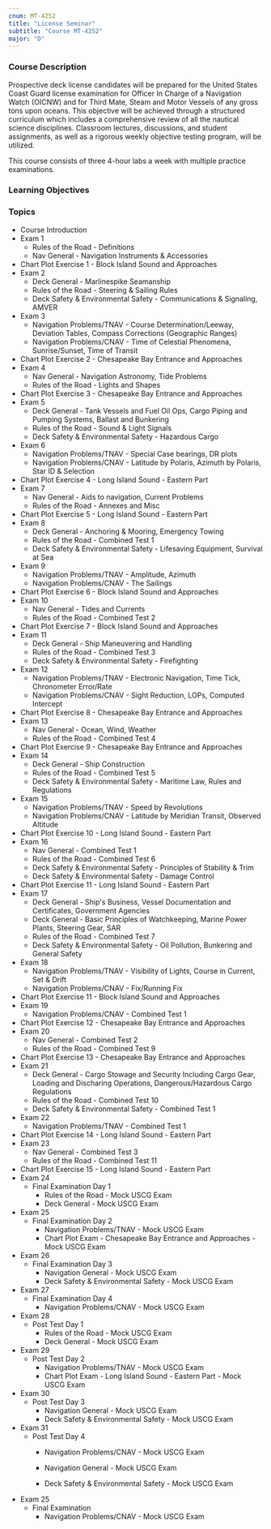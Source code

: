 ```yaml
---
cnum: MT-4252
title: "License Seminar"
subtitle: "Course MT-4252"
major: "D"
---
```

### Course Description

Prospective deck license candidates will be prepared for the United States Coast Guard license examination for Officer In Charge of a Navigation Watch (OICNW) and for Third Mate, Steam and Motor Vessels of any gross tons upon oceans. This objective will be achieved through a structured curriculum which includes a comprehensive review of all the nautical science disciplines. Classroom lectures, discussions, and student assignments, as well as a rigorous weekly objective testing program, will be utilized.

This course consists of three 4-hour labs a week with multiple practice examinations.


### Learning Objectives



### Topics

* Course Introduction
* Exam 1
	* Rules of the Road - Definitions
	* Nav General - Navigation Instruments & Accessories
* Chart Plot Exercise 1 - Block Island Sound and Approaches
* Exam 2
	* Deck General - Marlinespike Seamanship
	* Rules of the Road - Steering & Sailing Rules
	* Deck Safety & Environmental Safety - Communications & Signaling, AMVER
* Exam 3
	* Navigation Problems/TNAV - Course Determination/Leeway, Deviation Tables, Compass Corrections (Geographic Ranges)
	* Navigation Problems/CNAV - Time of Celestial Phenomena, Sunrise/Sunset, Time of Transit
* Chart Plot Exercise 2 - Chesapeake Bay Entrance and Approaches
* Exam 4
	* Nav General - Navigation Astronomy, Tide Problems
	* Rules of the Road - Lights and Shapes
* Chart Plot Exercise 3 - Chesapeake Bay Entrance and Approaches
* Exam 5
	* Deck General - Tank Vessels and Fuel Oil Ops, Cargo Piping and Pumping Systems, Ballast and Bunkering
	* Rules of the Road - Sound & Light Signals
	* Deck Safety & Environmental Safety - Hazardous Cargo
* Exam 6
	* Navigation Problems/TNAV - Special Case bearings, DR plots
	* Navigation Problems/CNAV - Latitude by Polaris, Azimuth by Polaris, Star ID & Selection
* Chart Plot Exercise 4 - Long Island Sound - Eastern Part
* Exam 7
	* Nav General - Aids to navigation, Current Problems
	* Rules of the Road - Annexes and Misc
* Chart Plot Exercise 5 - Long Island Sound - Eastern Part
* Exam 8
	* Deck General - Anchoring & Mooring, Emergency Towing
	* Rules of the Road - Combined Test 1
	* Deck Safety & Environmental Safety - Lifesaving Equipment, Survival at Sea
* Exam 9
	* Navigation Problems/TNAV - Amplitude, Azimuth
	* Navigation Problems/CNAV - The Sailings
* Chart Plot Exercise 6 - Block Island Sound and Approaches
* Exam 10
	* Nav General - Tides and Currents
	* Rules of the Road - Combined Test 2
* Chart Plot Exercise 7 - Block Island Sound and Approaches
* Exam 11
	* Deck General - Ship Maneuvering and Handling
	* Rules of the Road - Combined Test 3
	* Deck Safety & Environmental Safety - Firefighting
* Exam 12
	* Navigation Problems/TNAV - Electronic Navigation, Time Tick, Chronometer Error/Rate
	* Navigation Problems/CNAV - Sight Reduction, LOPs, Computed Intercept
* Chart Plot Exercise 8 - Chesapeake Bay Entrance and Approaches
* Exam 13
	* Nav General - Ocean, Wind, Weather
	* Rules of the Road - Combined Test 4
* Chart Plot Exercise 9 - Chesapeake Bay Entrance and Approaches
* Exam 14
	* Deck General - Ship Construction
	* Rules of the Road - Combined Test 5
	* Deck Safety & Environmental Safety - Maritime Law, Rules and Regulations
* Exam 15
	* Navigation Problems/TNAV - Speed by Revolutions
	* Navigation Problems/CNAV - Latitude by Meridian Transit, Observed Altitude
* Chart Plot Exercise 10 - Long Island Sound - Eastern Part
* Exam 16
	* Nav General - Combined Test 1
	* Rules of the Road - Combined Test 6
	* Deck Safety & Environmental Safety - Principles of Stability & Trim
	* Deck Safety & Environmental Safety - Damage Control
* Chart Plot Exercise 11 - Long Island Sound - Eastern Part
* Exam 17
	* Deck General - Ship's Business, Vessel Documentation and Certificates, Government Agencies
	* Deck General - Basic Principles of Watchkeeping, Marine Power Plants, Steering Gear, SAR
	* Rules of the Road - Combined Test 7
	* Deck Safety & Environmental Safety - Oil Pollution, Bunkering and General Safety
* Exam 18
	* Navigation Problems/TNAV - Visibility of Lights, Course in Current, Set & Drift
	* Navigation Problems/CNAV - Fix/Running Fix
* Chart Plot Exercise 11 - Block Island Sound and Approaches
* Exam 19
	* Navigation Problems/CNAV - Combined Test 1
* Chart Plot Exercise 12 - Chesapeake Bay Entrance and Approaches
* Exam 20
	* Nav General - Combined Test 2
	* Rules of the Road - Combined Test 9
* Chart Plot Exercise 13 - Chesapeake Bay Entrance and Approaches
* Exam 21
	* Deck General - Cargo Stowage and Security Including Cargo Gear, Loading and Discharing Operations, Dangerous/Hazardous Cargo Regulations
	* Rules of the Road - Combined Test 10
	* Deck Safety & Environmental Safety - Combined Test 1
* Exam 22
	* Navigation Problems/TNAV - Combined Test 1
* Chart Plot Exercise 14 - Long Island Sound - Eastern Part
* Exam 23
	* Nav General - Combined Test 3
	* Rules of the Road - Combined Test 11
* Chart Plot Exercise 15 - Long Island Sound - Eastern Part
* Exam 24
	* Final Examination Day 1
		* Rules of the Road - Mock USCG Exam
		* Deck General - Mock USCG Exam
* Exam 25
	* Final Examination Day 2
		* Navigation Problems/TNAV - Mock USCG Exam
		* Chart Plot Exam - Chesapeake Bay Entrance and Approaches - Mock USCG Exam
* Exam 26
	* Final Examination Day 3
		* Navigation General - Mock USCG Exam
		* Deck Safety & Environmental Safety - Mock USCG Exam
* Exam 27
	* Final Examination Day 4
		* Navigation Problems/CNAV - Mock USCG Exam
* Exam 28
	* Post Test Day 1 
		* Rules of the Road - Mock USCG Exam
		* Deck General - Mock USCG Exam
* Exam 29
	* Post Test Day 2
		* Navigation Problems/TNAV - Mock USCG Exam
		* Chart Plot Exam - Long Island Sound - Eastern Part - Mock USCG Exam
* Exam 30
	* Post Test Day 3
		* Navigation General - Mock USCG Exam
		* Deck Safety & Environmental Safety - Mock USCG Exam
* Exam 31
	* Post Test Day 4
		* Navigation Problems/CNAV - Mock USCG Exam


		* Navigation General - Mock USCG Exam
		* Deck Safety & Environmental Safety - Mock USCG Exam
* Exam 25
	* Final Examination
		* Navigation Problems/CNAV - Mock USCG Exam





